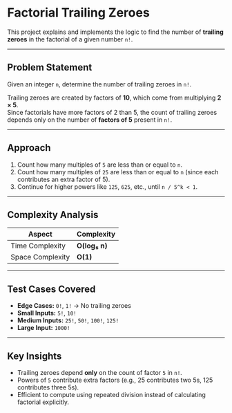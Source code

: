# Factorial Trailing Zeroes

This project explains and implements the logic to find the number of **trailing zeroes** in the factorial of a given number `n!`.

---

## Problem Statement

Given an integer `n`, determine the number of trailing zeroes in `n!`.  

Trailing zeroes are created by factors of **10**, which come from multiplying **2 × 5**.  
Since factorials have more factors of 2 than 5, the count of trailing zeroes depends only on the number of **factors of 5** present in `n!`.

---

## Approach

1. Count how many multiples of `5` are less than or equal to `n`.  
2. Count how many multiples of `25` are less than or equal to `n` (since each contributes an extra factor of 5).  
3. Continue for higher powers like `125`, `625`, etc., until `n / 5^k < 1`.  


---

## Complexity Analysis

| Aspect            | Complexity   |
|-------------------|--------------|
| Time Complexity   | **O(log₅ n)** |
| Space Complexity  | **O(1)**      |

---

## Test Cases Covered

- **Edge Cases:** `0!`, `1!` → No trailing zeroes  
- **Small Inputs:** `5!`, `10!`  
- **Medium Inputs:** `25!`, `50!`, `100!`, `125!`  
- **Large Input:** `1000!`  

---

## Key Insights

- Trailing zeroes depend **only** on the count of factor `5` in `n!`.  
- Powers of `5` contribute extra factors (e.g., 25 contributes two 5s, 125 contributes three 5s).  
- Efficient to compute using repeated division instead of calculating factorial explicitly.  
